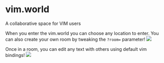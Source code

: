 # vim.world
A collaborative space for VIM users

When you enter the vim.world you can choose any location to enter. You can also create your own room by tweaking the `?room=` parameter!
![](https://user-images.githubusercontent.com/42545625/82179643-d4c99900-98ac-11ea-9400-927de0f0d4a4.png)

Once in a room, you can edit any text with others using default vim bindings!
![](https://user-images.githubusercontent.com/42545625/82179649-d72bf300-98ac-11ea-83fb-44f424fa00b8.png)
